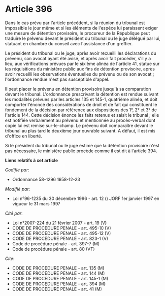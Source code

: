 # Article 396

Dans le cas prévu par l'article précédent, si la réunion du tribunal est impossible le jour même et si les éléments de
l'espèce lui paraissent exiger une mesure de détention provisoire, le procureur de la République peut traduire le prévenu
devant le président du tribunal ou le juge délégué par lui, statuant en chambre du conseil avec l'assistance d'un greffier.

Le président du tribunal ou le juge, après avoir recueilli les déclarations du prévenu, son avocat ayant été avisé, et après
avoir fait procéder, s'il y a lieu, aux vérifications prévues par le sixième alinéa de l'article 41, statue sur les
réquisitions du ministère public aux fins de détention provisoire, après avoir recueilli les observations éventuelles du
prévenu ou de son avocat ; l'ordonnance rendue n'est pas susceptible d'appel.

Il peut placer le prévenu en détention provisoire jusqu'à sa comparution devant le tribunal. L'ordonnance prescrivant la
détention est rendue suivant les modalités prévues par les articles 135 et 145-1, quatrième alinéa, et doit comporter
l'énoncé des considérations de droit et de fait qui constituent le fondement de la décision par référence aux dispositions
des 1°, 2° et 3° de l'article 144. Cette décision énonce les faits retenus et saisit le tribunal ; elle est notifiée
verbalement au prévenu et mentionnée au procès-verbal dont copie lui est remise sur-le-champ. Le prévenu doit comparaître
devant le tribunal au plus tard le deuxième jour ouvrable suivant. A défaut, il est mis d'office en liberté.

Si le président du tribunal ou le juge estime que la détention provisoire n'est pas nécessaire, le ministère public procède
comme il est dit à l'article 394.

**Liens relatifs à cet article**

_Codifié par_:

  - Ordonnance 58-1296 1958-12-23

_Modifié par_:

  - Loi n°96-1235 du 30 décembre 1996 - art. 12 () JORF 1er janvier 1997 en vigueur le 31 mars 1997

_Cité par_:

  - Loi n°2007-224 du 21 février 2007 - art. 19 (V)
  - CODE DE PROCEDURE PENALE - art. 495-10 (V)
  - CODE DE PROCEDURE PENALE - art. 495-12 (V)
  - CODE DE PROCEDURE PENALE - art. 823-1 (V)
  - Code de procédure pénale - art. 397-7 (M)
  - Code de procédure pénale - art. 80 (VT)

_Cite_:

  - CODE DE PROCEDURE PENALE - art. 135 (M)
  - CODE DE PROCEDURE PENALE - art. 144 (M)
  - CODE DE PROCEDURE PENALE - art. 145-1 (M)
  - CODE DE PROCEDURE PENALE - art. 394 (M)
  - CODE DE PROCEDURE PENALE - art. 41 (M)
